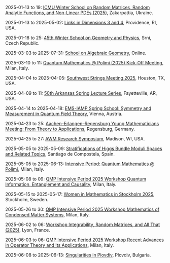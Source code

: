 2025-01-13 to 19: [ICMU Winter School on Random Matrices, Random Analytic Functions, and Non-Linear PDEs (2025)](https://mathcentre.in.ua/en/events/random-matrices-random-analytic-functions-and-non-linear-pdes "Explores random matrices and nonlinear PDEs. Topics include random analytic functions, eigenvalue distributions, and applications in statistical physics and mathematical modeling."), Zakarpattia, Ukraine.

2025-01-13 to 2025-05-02: [Links in Dimensions 3 and 4](https://icerm.brown.edu/programs/sp-s25/ "The program investigates links in 3 and 4 dimensions, exploring topological applications. Topics include Legendrian knots, Khovanov homology, and gauge theory. Discussions cover connections to quantum mechanics and topological quantum computing, emphasizing mathematical structures."), Providence, RI, USA.

2025-01-18 to 25: [45th Winter School on Geometry and Physics](https://www.ws.ujep.cz/ "The school explores geometry and physics, focusing on differential geometry and its applications. Topics include spacetime metrics, geometric quantization, and topological field theories. Lectures emphasize mathematical methods for general relativity and quantum mechanics, bridging theoretical physics and mathematics."), Srni, Czech Republic.

2025-03-03 to 2025-07-31: [School on Algebraic Geometry](http://physicslatam.org/school-algebraic-geometry-2025 "The school introduces algebraic geometry, focusing on applications in physics. Topics include varieties, sheaves, and moduli spaces. Lectures cover connections to string theory and quantum field theory, emphasizing geometric structures for theoretical physics."), Online.

2025-03-10 to 11: [Quantum Mathematics @ Polimi (2025) Kick-Off Meeting](https://sites.google.com/view/qmp25-intensiveperiod/kick-off-meeting "Initiates discussions on quantum mathematics, covering quantum information, operator algebras, and topological methods. Topics include quantum computing, entanglement, and mathematical foundations of quantum physics, fostering interdisciplinary collaboration in theoretical and applied quantum research."), Milan, Italy.

2025-04-04 to 2025-04-05: [Southwest Strings Meeting 2025](https://strings.rice.edu/swsm2025/ "SWSM 2025 explores string theory, focusing on quantum gravity and particle physics. Topics include AdS/CFT, string compactifications, and black hole microstates. Discussions cover theoretical advancements and cosmological implications, advancing string theory research."), Houston, TX, USA.

2025-04-09 to 11: [50th Arkansas Spring Lecture Series](https://math.uark.edu/research/spring-lecture-series/index.php "The lecture series explores mathematical physics, focusing on geometry and topology. Topics include differential equations, symplectic geometry, and applications in quantum mechanics. Lectures emphasize mathematical methods for modeling physical systems, bridging pure mathematics and theoretical physics."), Fayetteville, AR, USA.

2025-04-14 to 2025-04-18: [EMS-IAMP Spring School: Symmetry and Measurement in Quantum Field Theory](https://www.iamp.org/page-13/ "The spring school explores symmetry and measurement in quantum field theory, focusing on theoretical physics. Topics include gauge symmetries, quantum entanglement, and measurement theory. Lectures cover applications in particle physics and quantum gravity, emphasizing mathematical foundations."), Vienna, Austria.

2025-04-23 to 25: [Aachen–Erlangen–Regensburg Young Mathematicians Meeting: From Theory to Applications](https://sites.google.com/view/aermeeting "The meeting focuses on mathematical theory and applications in physics. Topics include differential equations, functional analysis, and geometric methods. Discussions cover applications in quantum mechanics and fluid dynamics, fostering collaboration among young mathematicians and physicists."), Regensburg, Germany.

2025-04-25 to 27: [AWM Research Symposium](https://awm-math.org/meetings/awm-research-symposium/ "The symposium showcases women’s contributions to mathematics, with applications in physics. Topics include algebraic geometry, PDEs, and mathematical physics. Discussions cover applications in quantum mechanics and cosmology, emphasizing interdisciplinary mathematical advancements."), Madison, WI, USA.

2025-05-05 to 2025-05-09: [Stratifications of Higgs Bundle Moduli Spaces and Related Topics](https://www.usc.es/congressos/2025/higgs/ "The conference explores stratifications of Higgs bundle moduli spaces, focusing on algebraic geometry. Topics include Hitchin systems, spectral curves, and representation theory. Discussions cover applications in string theory and quantum field theory."), Santiago de Compostela, Spain.

2025-05-05 to 2025-06-13: [Intensive Period: Quantum Mathematics @ Polimi](https://sites.google.com/view/qmp25-intensive/courses "The intensive period explores quantum mathematics, focusing on applications in physics. Topics include quantum groups, operator algebras, and quantum information theory. Discussions cover connections to quantum computing and quantum field theory, emphasizing mathematical structures."), Milan, Italy.

2025-05-08 to 09: [QMP Intensive Period 2025 Workshop Quantum Information, Entanglement and Causality](https://sites.google.com/view/qmp25-intensiveperiod/workshops/workshop-8-9-may "Focuses on quantum information theory, exploring entanglement, causality, and quantum correlations. Topics include quantum communication, non-locality, and causal structures in quantum mechanics, with applications in quantum computing and foundational physics."), Milan, Italy.

2025-05-15 to 2025-05-17: [Women in Mathematics in Stockholm 2025](https://www.su.se/women-mathematics-2025/ "The event promotes women in mathematics, with applications in physics. Topics include algebraic geometry, dynamical systems, and PDEs. Discussions cover theoretical advancements and applications in quantum physics and cosmology, emphasizing interdisciplinary contributions."), Stockholm, Sweden.

2025-05-26 to 30: [QMP Intensive Period 2025 Workshop Mathematics of Condensed Matter Systems](https://sites.google.com/view/qmp25-intensiveperiod/workshops/workshop-26-30-may "Investigates mathematical frameworks for condensed matter systems, covering topological phases, quantum many-body theory, and statistical mechanics. Topics include fractionalization, quantum spin liquids, and computational modeling, with applications in materials science and quantum technologies."), Milan, Italy.

2025-06-02 to 06: [Workshop Integrability, Random Matrices, and All That (2025)](https://perso.ens-lyon.fr/alex.simon/PIICQ/PIICQ_2025.php "This workshop explores integrability and random matrices, covering eigenvalue distributions, integrable systems, and free probability. Topics include applications in statistical physics, quantum chaos, and number theory, emphasizing probabilistic and algebraic connections in complex systems."), Lyon, France.

2025-06-03 to 06: [QMP Intensive Period 2025 Workshop Recent Advances in Operator Theory and Its Applications](https://sites.google.com/view/qmp25-intensiveperiod/workshops/workshop-3-6-june "Explores operator theory advancements, focusing on functional analysis, spectral theory, and non-commutative geometry. Topics include applications in quantum mechanics, signal processing, and mathematical physics, emphasizing theoretical developments and computational methods."), Milan, Italy.

2025-06-08 to 2025-06-13: [Singularities in Plovdiv](https://www.doubletreeplovdiv.com/singularities-2025 "The conference explores singularities in algebraic geometry, focusing on physical applications. Topics include singularity resolution, deformation theory, and mirror symmetry. Discussions cover connections to string theory and quantum field theory, emphasizing geometric structures."), Plovdiv, Bulgaria.

